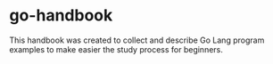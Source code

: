 # go-handbook
This handbook was created to collect and describe Go Lang program examples to make easier the study process for beginners.
